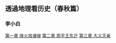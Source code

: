 ## 透過地理看历史（春秋篇）
### 李小白

[第一章 烽火戏诸侯](./透过地理看历史（春秋篇）01.md)
[第二章 周平王东迁](./透过地理看历史（春秋篇）02.md)
[第三章 大义灭亲](./透过地理看历史（春秋篇）03.md)